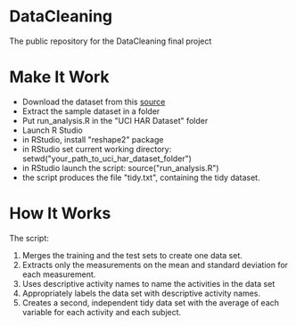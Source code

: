 DataCleaning
============

The public repository for the DataCleaning final project


Make It Work
============

- Download the dataset from this [source](https://d396qusza40orc.cloudfront.net/getdata%2Fprojectfiles%2FUCI%20HAR%20Dataset.zip)
- Extract the sample dataset in a folder
- Put run_analysis.R in the "UCI HAR Dataset" folder
- Launch R Studio
- in RStudio, install "reshape2" package
- in RStudio set current working directory: setwd("your_path_to_uci_har_dataset_folder")
- in RStudio launch the script: source("run_analysis.R")
- the script produces the file "tidy.txt", containing the tidy dataset.

How It Works
============

The script:

1. Merges the training and the test sets to create one data set.
2. Extracts only the measurements on the mean and standard deviation for each measurement. 
3. Uses descriptive activity names to name the activities in the data set
4. Appropriately labels the data set with descriptive activity names. 
5. Creates a second, independent tidy data set with the average of each variable for each activity and each subject. 